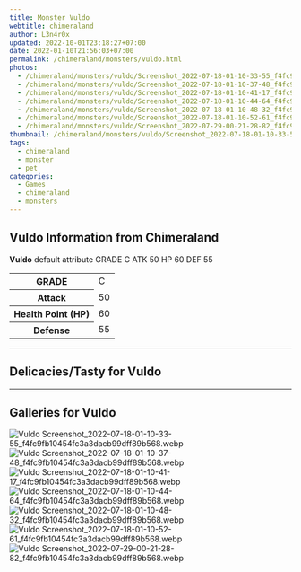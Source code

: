 ```yaml
---
title: Monster Vuldo
webtitle: chimeraland
author: L3n4r0x
updated: 2022-10-01T23:18:27+07:00
date: 2022-01-10T21:56:03+07:00
permalink: /chimeraland/monsters/vuldo.html
photos:
  - /chimeraland/monsters/vuldo/Screenshot_2022-07-18-01-10-33-55_f4fc9fb10454fc3a3dacb99dff89b568.webp
  - /chimeraland/monsters/vuldo/Screenshot_2022-07-18-01-10-37-48_f4fc9fb10454fc3a3dacb99dff89b568.webp
  - /chimeraland/monsters/vuldo/Screenshot_2022-07-18-01-10-41-17_f4fc9fb10454fc3a3dacb99dff89b568.webp
  - /chimeraland/monsters/vuldo/Screenshot_2022-07-18-01-10-44-64_f4fc9fb10454fc3a3dacb99dff89b568.webp
  - /chimeraland/monsters/vuldo/Screenshot_2022-07-18-01-10-48-32_f4fc9fb10454fc3a3dacb99dff89b568.webp
  - /chimeraland/monsters/vuldo/Screenshot_2022-07-18-01-10-52-61_f4fc9fb10454fc3a3dacb99dff89b568.webp
  - /chimeraland/monsters/vuldo/Screenshot_2022-07-29-00-21-28-82_f4fc9fb10454fc3a3dacb99dff89b568.webp
thumbnail: /chimeraland/monsters/vuldo/Screenshot_2022-07-18-01-10-33-55_f4fc9fb10454fc3a3dacb99dff89b568.webp
tags:
  - chimeraland
  - monster
  - pet
categories:
  - Games
  - chimeraland
  - monsters
---
```


<section id="bootstrap-wrapper"><link rel="stylesheet" href="https://rawcdn.githack.com/dimaslanjaka/Web-Manajemen/870a349/css/bootstrap-5-3-0-alpha3-wrapper.css"/><h2 id="attribute">Vuldo Information from Chimeraland</h2><p><b>Vuldo</b> default attribute GRADE C ATK 50 HP 60 DEF 55<table><tr><th>GRADE</th><td>C</td></tr><tr><th>Attack</th><td>50</td></tr><tr><th>Health Point (HP)</th><td>60</td></tr><tr><th>Defense</th><td>55</td></tr></table></p><hr/><h2 id="delicacies">Delicacies/Tasty for Vuldo</h2><div class="bg-dark text-light"></div><hr/><div id="gallery"><h2>Galleries for Vuldo</h2><div class="row"><div class="col-lg-6 col-12"><img src="/chimeraland/monsters/vuldo/Screenshot_2022-07-18-01-10-33-55_f4fc9fb10454fc3a3dacb99dff89b568.webp" alt="Vuldo Screenshot_2022-07-18-01-10-33-55_f4fc9fb10454fc3a3dacb99dff89b568.webp"/></div><div class="col-lg-6 col-12"><img src="/chimeraland/monsters/vuldo/Screenshot_2022-07-18-01-10-37-48_f4fc9fb10454fc3a3dacb99dff89b568.webp" alt="Vuldo Screenshot_2022-07-18-01-10-37-48_f4fc9fb10454fc3a3dacb99dff89b568.webp"/></div><div class="col-lg-6 col-12"><img src="/chimeraland/monsters/vuldo/Screenshot_2022-07-18-01-10-41-17_f4fc9fb10454fc3a3dacb99dff89b568.webp" alt="Vuldo Screenshot_2022-07-18-01-10-41-17_f4fc9fb10454fc3a3dacb99dff89b568.webp"/></div><div class="col-lg-6 col-12"><img src="/chimeraland/monsters/vuldo/Screenshot_2022-07-18-01-10-44-64_f4fc9fb10454fc3a3dacb99dff89b568.webp" alt="Vuldo Screenshot_2022-07-18-01-10-44-64_f4fc9fb10454fc3a3dacb99dff89b568.webp"/></div><div class="col-lg-6 col-12"><img src="/chimeraland/monsters/vuldo/Screenshot_2022-07-18-01-10-48-32_f4fc9fb10454fc3a3dacb99dff89b568.webp" alt="Vuldo Screenshot_2022-07-18-01-10-48-32_f4fc9fb10454fc3a3dacb99dff89b568.webp"/></div><div class="col-lg-6 col-12"><img src="/chimeraland/monsters/vuldo/Screenshot_2022-07-18-01-10-52-61_f4fc9fb10454fc3a3dacb99dff89b568.webp" alt="Vuldo Screenshot_2022-07-18-01-10-52-61_f4fc9fb10454fc3a3dacb99dff89b568.webp"/></div><div class="col-lg-6 col-12"><img src="/chimeraland/monsters/vuldo/Screenshot_2022-07-29-00-21-28-82_f4fc9fb10454fc3a3dacb99dff89b568.webp" alt="Vuldo Screenshot_2022-07-29-00-21-28-82_f4fc9fb10454fc3a3dacb99dff89b568.webp"/></div></div></div></section>